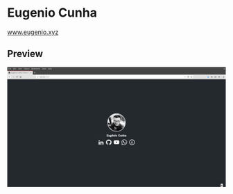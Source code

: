 # Eugenio Cunha

www.eugenio.xyz

## Preview
![eugenio.xyz](https://github.com/eugenio-cunha/eugenio.xyz/blob/master/preview.png)